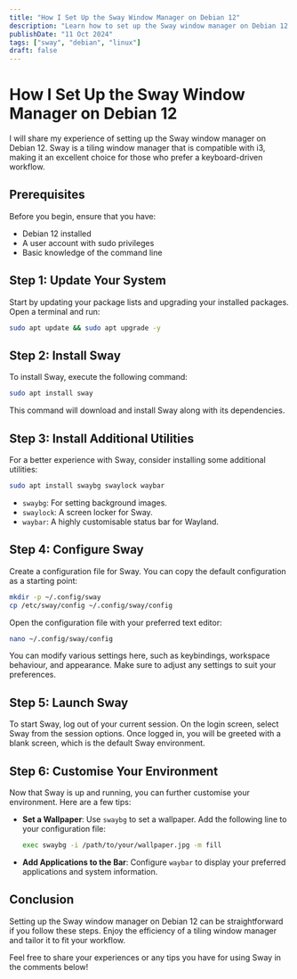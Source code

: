 ```yaml
---
title: "How I Set Up the Sway Window Manager on Debian 12"
description: "Learn how to set up the Sway window manager on Debian 12 with this step-by-step guide."
publishDate: "11 Oct 2024"
tags: ["sway", "debian", "linux"]
draft: false
---
```


# How I Set Up the Sway Window Manager on Debian 12

I will share my experience of setting up the Sway window manager on Debian 12. Sway is a tiling window manager that is compatible with i3, making it an excellent choice for those who prefer a keyboard-driven workflow.

## Prerequisites

Before you begin, ensure that you have:

- Debian 12 installed
- A user account with sudo privileges
- Basic knowledge of the command line

## Step 1: Update Your System

Start by updating your package lists and upgrading your installed packages. Open a terminal and run:

```bash
sudo apt update && sudo apt upgrade -y
```

## Step 2: Install Sway

To install Sway, execute the following command:

```bash
sudo apt install sway
```

This command will download and install Sway along with its dependencies.

## Step 3: Install Additional Utilities

For a better experience with Sway, consider installing some additional utilities:

```bash
sudo apt install swaybg swaylock waybar
```

- `swaybg`: For setting background images.
- `swaylock`: A screen locker for Sway.
- `waybar`: A highly customisable status bar for Wayland.

## Step 4: Configure Sway

Create a configuration file for Sway. You can copy the default configuration as a starting point:

```bash
mkdir -p ~/.config/sway
cp /etc/sway/config ~/.config/sway/config
```

Open the configuration file with your preferred text editor:

```bash
nano ~/.config/sway/config
```

You can modify various settings here, such as keybindings, workspace behaviour, and appearance. Make sure to adjust any settings to suit your preferences.

## Step 5: Launch Sway

To start Sway, log out of your current session. On the login screen, select Sway from the session options. Once logged in, you will be greeted with a blank screen, which is the default Sway environment.

## Step 6: Customise Your Environment

Now that Sway is up and running, you can further customise your environment. Here are a few tips:

- **Set a Wallpaper**: Use `swaybg` to set a wallpaper. Add the following line to your configuration file:

  ```bash
  exec swaybg -i /path/to/your/wallpaper.jpg -m fill
  ```

- **Add Applications to the Bar**: Configure `waybar` to display your preferred applications and system information.

## Conclusion

Setting up the Sway window manager on Debian 12 can be straightforward if you follow these steps. Enjoy the efficiency of a tiling window manager and tailor it to fit your workflow. 

Feel free to share your experiences or any tips you have for using Sway in the comments below!

